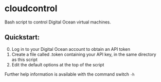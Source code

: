 cloudcontrol
============
Bash script to control Digital Ocean virtual machines.  

Quickstart:
-----------

0. Log in to your Digital Ocean account to obtain an API token
0. Create a file called .token containing your API key, in the same directory as this script
0. Edit the default options at the top of the script

Further help information is available with the command switch ``-h`` 
